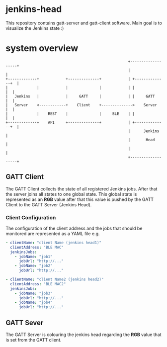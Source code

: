 # jenkins-head
This repository contains gatt-server and gatt-client software. Main goal is to visualize the Jenkins state :) 

# system overview
```
                                                       +-------------------+
                                                       |                   |
+-------------+            +--------------+            | +--------------+  |
|             |            |              |            | |              |  |
|   Jenkins   |            |     GATT     |            | |     GATT     |  |
|   Server    <------------+    Client    +-------------->    Server    |  |
|             |    REST    |              |     BLE    | |              |  |
+-------------+    API     +--------------+            | +--------------+  |
                                                       |      Jenkins      |
                                                       |       Head        |
                                                       |                   |
                                                       +-------------------+
```

## GATT Client
The GATT Client collects the state of all registered Jenkins jobs. After that the server joins all states to one global state. This global state is represented as an **RGB** value after that this value is pushed by the GATT Client to the GATT Server (Jenkins Head).

### Client Configuration
The configuration of the client address and the jobs that should be monitored are represented as a YAML file e.g.
```yaml
- clientName: "client Name (jenkins head1)"
  clientAddress: "BLE MAC"
  jenkinsJobs:
    - jobName: "job1"
      jobUrl: "http://..."
    - jobName: "job2"
      jobUrl: "http://..."

- clientName: "client Name2 (jenkins head2)"
  clientAddress: "BLE MAC2"
  jenkinsJobs:
    - jobName: "job3"
      jobUrl: "http://..."
    - jobName: "job4"
      jobUrl: "http://..."
```

## GATT Sever
The GATT Server is colouring the jenkins head regarding the **RGB** value that is set from the GATT client.

